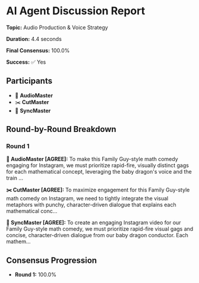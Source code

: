 # AI Agent Discussion Report

**Topic:** Audio Production & Voice Strategy

**Duration:** 4.4 seconds

**Final Consensus:** 100.0%

**Success:** ✅ Yes

## Participants

- 🎵 **AudioMaster**
- ✂️ **CutMaster**
- 🎯 **SyncMaster**

## Round-by-Round Breakdown

### Round 1

**🎵 AudioMaster [AGREE]:** To make this Family Guy-style math comedy engaging for Instagram, we must prioritize rapid-fire, visually distinct gags for each mathematical concept, leveraging the baby dragon's voice and the train ...

**✂️ CutMaster [AGREE]:** To maximize engagement for this Family Guy-style math comedy on Instagram, we need to tightly integrate the visual metaphors with punchy, character-driven dialogue that explains each mathematical conc...

**🎯 SyncMaster [AGREE]:** To create an engaging Instagram video for our Family Guy-style math comedy, we must prioritize rapid-fire visual gags and concise, character-driven dialogue from our baby dragon conductor. Each mathem...

## Consensus Progression

- **Round 1:** 100.0%
